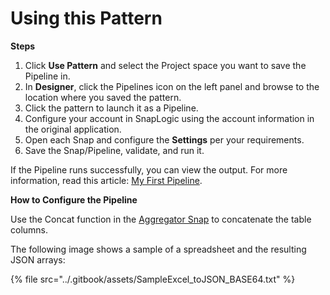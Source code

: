 # Using this Pattern

**Steps**

1. Click **Use Pattern** and select the Project space you want to save the Pipeline in.
2. In **Designer**, click the Pipelines icon on the left panel and browse to the location where you saved the pattern.
3. Click the pattern to launch it as a Pipeline.
4. Configure your account in SnapLogic using the account information in the original application.
5. Open each Snap and configure the **Settings** per your requirements.
6. Save the Snap/Pipeline, validate, and run it.

If the Pipeline runs successfully, you can view the output. For more information, read this article: [My First Pipeline](https://docs-snaplogic.atlassian.net/wiki/spaces/SD/pages/1438412).

**How to Configure the Pipeline**

Use the Concat function in the  [Aggregator Snap](https://docs-snaplogic.atlassian.net/wiki/spaces/SD/pages/1438462/Aggregate) to concatenate the table columns.

The following image shows a sample of a spreadsheet and the resulting JSON arrays:

{% file src="../.gitbook/assets/SampleExcel_toJSON_BASE64.txt" %}
